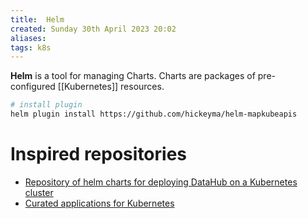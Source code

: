 ```yaml
---
title:  Helm
created: Sunday 30th April 2023 20:02
aliases: 
tags: k8s
---
```


**Helm** is a tool for managing Charts. Charts are packages of pre-configured [[Kubernetes]] resources.

```bash
# install plugin
helm plugin install https://github.com/hickeyma/helm-mapkubeapis
```

# Inspired repositories

- [Repository of helm charts for deploying DataHub on a Kubernetes cluster](https://github.com/acryldata/datahub-helm)
- [Curated applications for Kubernetes](https://github.com/helm/charts)